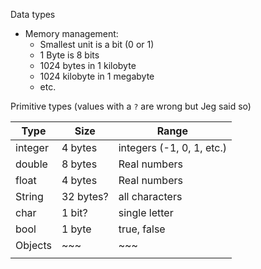 Data types 
- Memory management:
	-  Smallest unit is a bit (0 or 1)
	- 1 Byte is 8 bits
	- 1024 bytes in 1 kilobyte
	- 1024 kilobyte in 1 megabyte
	- etc.

Primitive types (values with a `?` are wrong but Jeg said so)

| Type    | Size      | Range                     |
| ------- | --------- | ------------------------- |
| integer | 4 bytes   | integers (-1, 0, 1, etc.) |
| double  | 8 bytes   | Real numbers              |
| float   | 4 bytes   | Real numbers              |
| String  | 32 bytes? | all characters            |
| char    | 1 bit?    | single letter             |
| bool    | 1 byte    | true, false               |
| Objects | ~~~       | ~~~                       |
|         |           |                           |
